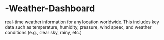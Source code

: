 # -Weather-Dashboard
real-time weather information for any location worldwide. This includes key data such as temperature, humidity, pressure, wind speed, and weather conditions (e.g., clear sky, rainy, etc.)
